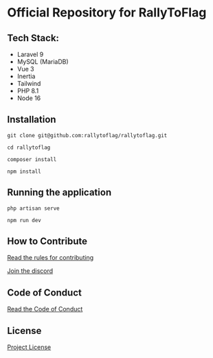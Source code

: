 # Official Repository for RallyToFlag

## Tech Stack:
- Laravel 9
- MySQL (MariaDB)
- Vue 3
- Inertia
- Tailwind
- PHP 8.1
- Node 16

## Installation

```
git clone git@github.com:rallytoflag/rallytoflag.git

cd rallytoflag

composer install

npm install
```

## Running the application

```
php artisan serve
```

```
npm run dev
```

## How to Contribute

[Read the rules for contributing](./CONTRIBUTING.md)

[Join the discord](https://discord.gg/H9pybNyeFa)

## Code of Conduct

[Read the Code of Conduct](./CODE_OF_CONDUCT.md)

## License

[Project License](./LICENSE.md)
